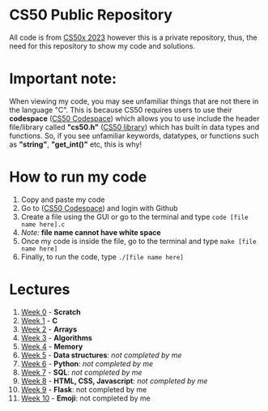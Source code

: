 # CS50 Public Repository

All code is from [CS50x 2023](https://cs50.harvard.edu/x/2023/) however this is a private repository, thus, the need for this repository to show my code and solutions.

# Important note:
When viewing my code, you may see unfamiliar things that are not there in the language "C". This is because CS50 requires users to use their **codespace** ([CS50 Codespace](https://cs50.dev/)) which allows you to use include the header file/library called **"cs50.h"**  ([CS50 library](https://manual.cs50.io/)) which has built in data types and functions. So, if you see unfamiliar keywords, datatypes, or functions such as **"string"**, **"get_int()"** etc, this is why!
# How to run my code
1. Copy and paste my code
2. Go to  ([CS50 Codespace](https://cs50.dev/)) and login with Github
3. Create a file using the GUI or go to the terminal and type `code [file name here].c` 
4. *Note:* **file name cannot have white space**
5. Once my code is inside the file, go to the terminal and type `make [file name here]`
6. Finally, to run the code, type `./[file name here]`

# Lectures
1. [Week 0](https://cs50.harvard.edu/x/2023/weeks/0/) - **Scratch**
2. [Week 1](https://cs50.harvard.edu/x/2023/weeks/1/) - **C**
3. [Week 2](https://cs50.harvard.edu/x/2023/weeks/2/) - **Arrays**
4. [Week 3](https://cs50.harvard.edu/x/2023/weeks/3/) - **Algorithms**
5. [Week 4](https://cs50.harvard.edu/x/2023/weeks/4/) - **Memory**
6. [Week 5](https://cs50.harvard.edu/x/2023/weeks/0/) - **Data structures**:  *not completed by me*
7. [Week 6](https://cs50.harvard.edu/x/2023/weeks/6/) - **Python**:  *not completed by me*
8. [Week 7](https://cs50.harvard.edu/x/2023/weeks/7/) - **SQL**:  *not completed by me*
9. [Week 8](https://cs50.harvard.edu/x/2023/weeks/8/) - **HTML, CSS, Javascript**:  *not completed by me*
10. [Week 9](https://cs50.harvard.edu/x/2023/weeks/9/) - **Flask**:  not completed by me
11. [Week 10](https://cs50.harvard.edu/x/2023/weeks/10/) - **Emoji**:  not completed by me
